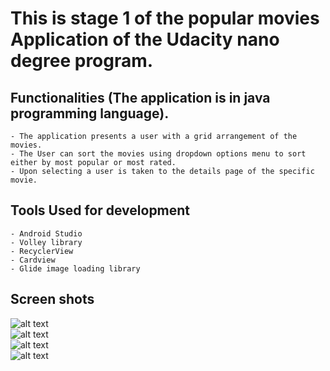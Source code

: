 # This is stage 1 of the popular movies Application of  the Udacity nano degree program.
## Functionalities (The application is in java programming language).
```
- The application presents a user with a grid arrangement of the movies.
- The User can sort the movies using dropdown options menu to sort either by most popular or most rated.
- Upon selecting a user is taken to the details page of the specific movie.
```
## Tools Used for development
```
- Android Studio
- Volley library
- RecyclerView
- Cardview
- Glide image loading library
```
## Screen shots
![alt text](screenshoots/home.png "Home Screen")<br/>
![alt text](screenshoots/homeoptions.png "Options menu")<br/>
![alt text](screenshoots/details.png "Details Page")<br/>
![alt text](screenshoots/detailcol.png "Details Page collapsed")
